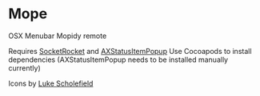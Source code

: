Mope
====

OSX Menubar Mopidy remote

Requires [SocketRocket](https://github.com/square/SocketRocket) and [AXStatusItemPopup](https://github.com/aschuch/AXStatusItemPopup)
Use Cocoapods to install dependencies (AXStatusItemPopup needs to be installed manually currently)

Icons by [Luke Scholefield](https://twitter.com/lukesaidthis)
